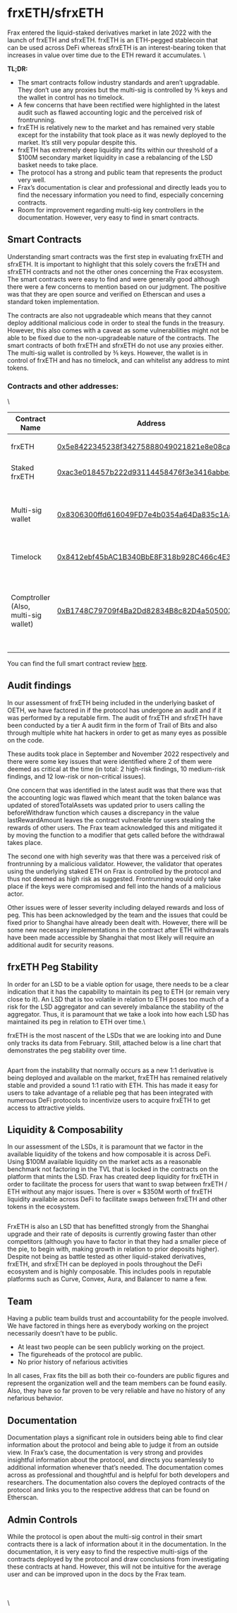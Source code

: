 # frxETH/sfrxETH

Frax entered the liquid-staked derivatives market in late 2022 with the launch of frxETH and sfrxETH. frxETH is an ETH-pegged stablecoin that can be used across DeFi whereas sfrxETH is an interest-bearing token that increases in value over time due to the ETH reward it accumulates. \


**TL;DR:**

* The smart contracts follow industry standards and aren’t upgradable. They don’t use any proxies but the multi-sig is controlled by ⅗ keys and the wallet in control has no timelock.&#x20;
* A few concerns that have been rectified were highlighted in the latest audit such as flawed accounting logic and the perceived risk of frontrunning.&#x20;
* frxETH is relatively new to the market and has remained very stable except for the instability that took place as it was newly deployed to the market. It’s still very popular despite this.&#x20;
* frxETH has extremely deep liquidity and fits within our threshold of a $100M secondary market liquidity in case a rebalancing of the LSD basket needs to take place.&#x20;
* The protocol has a strong and public team that represents the product very well.
* Frax’s documentation is clear and professional and directly leads you to find the necessary information you need to find, especially concerning contracts.
* Room for improvement regarding multi-sig key controllers in the documentation. However, very easy to find in smart contracts.&#x20;



## Smart Contracts

Understanding smart contracts was the first step in evaluating frxETH and sfrxETH. It is important to highlight that this solely covers the frxETH and sfrxETH contracts and not the other ones concerning the Frax ecosystem. The smart contracts were easy to find and were generally good although there were a few concerns to mention based on our judgment. The positive was that they are open source and verified on Etherscan and uses a standard token implementation.&#x20;

The contracts are also not upgradeable which means that they cannot deploy additional malicious code in order to steal the funds in the treasury. However, this also comes with a caveat as some vulnerabilities might not be able to be fixed due to the non-upgradeable nature of the contracts. The smart contracts of both frxETH and sfrxETH do not use any proxies either. The multi-sig wallet is controlled by ⅗ keys. However, the wallet is in control of frxETH and has no timelock, and can whitelist any address to mint tokens.&#x20;

### Contracts and other addresses:

\


| Contract Name                        | Address                                                                                                                                 | Comments                                                                     |
| ------------------------------------ | --------------------------------------------------------------------------------------------------------------------------------------- | ---------------------------------------------------------------------------- |
| frxETH                               | [0x5e8422345238f34275888049021821e8e08caa1f](https://etherscan.io/address/0x5e8422345238f34275888049021821e8e08caa1f)                   | <p><br></p>                                                                  |
| Staked frxETH                        | [0xac3e018457b222d93114458476f3e3416abbe38f](https://etherscan.io/address/0xac3e018457b222d93114458476f3e3416abbe38f)                   | <p><br></p>                                                                  |
| Multi-sig wallet                     | [0x8306300ffd616049FD7e4b0354a64Da835c1A81C](http://etherscan.io/address/0x8306300ffd616049FD7e4b0354a64Da835c1A81C)                    | <p>3/5 and owns frxETH</p><p><br></p>                                        |
| Timelock                             | [0x8412ebf45bAC1B340BbE8F318b928C466c4E39CA](https://etherscan.io/address/0x8412ebf45bAC1B340BbE8F318b928C466c4E39CA)                   | <p><br></p>                                                                  |
| Comptroller (Also, multi-sig wallet) | [0xB1748C79709f4Ba2Dd82834B8c82D4a505003f27](https://etherscan.io/address/0xB1748C79709f4Ba2Dd82834B8c82D4a505003f27#readProxyContract) | Controls timelock, shares two of the signers with the other multi-sig wallet |

You can find the full smart contract review [here](https://docs.google.com/document/d/1voXJs2PlLiSUGhOB4sF8i62l1d1AvN7gmJ8diQyXZy4/edit?usp=sharing).

## Audit findings

In our assessment of frxETH being included in the underlying basket of OETH, we have factored in if the protocol has undergone an audit and if it was performed by a reputable firm. The audit of frxETH and sfrxETH have been conducted by a tier A audit firm in the form of Trail of Bits and also through multiple white hat hackers in order to get as many eyes as possible on the code.&#x20;

These audits took place in September and November 2022 respectively and there were some key issues that were identified where 2 of them were deemed as critical at the time (in total: 2 high-risk findings, 10 medium-risk findings, and 12 low-risk or non-critical issues).&#x20;



One concern that was identified in the latest audit was that there was that the accounting logic was flawed which meant that the token balance was updated of storedTotalAssets was updated prior to users calling the beforeWithdraw function which causes a discrepancy in the value lastRewardAmount leaves the contract vulnerable for users stealing the rewards of other users. The Frax team acknowledged this and mitigated it by moving the function to a modifier that gets called before the withdrawal takes place.&#x20;



The second one with high severity was that there was a perceived risk of frontrunning by a malicious validator. However, the validator that operates using the underlying staked ETH on Frax is controlled by the protocol and thus not deemed as high risk as suggested. Frontrunning would only take place if the keys were compromised and fell into the hands of a malicious actor.&#x20;



Other issues were of lesser severity including delayed rewards and loss of peg. This has been acknowledged by the team and the issues that could be fixed prior to Shanghai have already been dealt with. However, there will be some new necessary implementations in the contract after ETH withdrawals have been made accessible by Shanghai that most likely will require an additional audit for security reasons.&#x20;

## frxETH Peg Stability

In order for an LSD to be a viable option for usage, there needs to be a clear indication that it has the capability to maintain its peg to ETH (or remain very close to it). An LSD that is too volatile in relation to ETH poses too much of a risk for the LSD aggregator and can severely imbalance the stability of the aggregator. Thus, it is paramount that we take a look into how each LSD has maintained its peg in relation to ETH over time.\


frxETH is the most nascent of the LSDs that we are looking into and Dune only tracks its data from February. Still, attached below is a line chart that demonstrates the peg stability over time.

<figure><img src="../../.gitbook/assets/Screen Shot 2023-04-24 at 20.02.47.png" alt=""><figcaption></figcaption></figure>

Apart from the instability that normally occurs as a new 1:1 derivative is being deployed and available on the market, frxETH has remained relatively stable and provided a sound 1:1 ratio with ETH. This has made it easy for users to take advantage of a reliable peg that has been integrated with numerous DeFi protocols to incentivize users to acquire frxETH to get access to attractive yields.&#x20;

## Liquidity & Composability

In our assessment of the LSDs, it is paramount that we factor in the available liquidity of the tokens and how composable it is across DeFi. Using $100M available liquidity on the market acts as a reasonable benchmark not factoring in the TVL that is locked in the contracts on the platform that mints the LSD. Frax has created deep liquidity for frxETH in order to facilitate the process for users that want to swap between frxETH / ETH without any major issues. There is over ≈ $350M worth of frxETH liquidity available across DeFi to facilitate swaps between frxETH and other tokens in the ecosystem.&#x20;

<figure><img src="../../.gitbook/assets/Screen Shot 2023-04-24 at 20.06.02.png" alt=""><figcaption></figcaption></figure>

FrxETH is also an LSD that has benefitted strongly from the Shanghai upgrade and their rate of deposits is currently growing faster than other competitors (although you have to factor in that they had a smaller piece of the pie, to begin with, making growth in relation to prior deposits higher). Despite not being as battle tested as other liquid-staked derivatives, frxETH, and sfrxETH can be deployed in pools throughout the DeFi ecosystem and is highly composable. This includes pools in reputable platforms such as Curve, Convex, Aura, and Balancer to name a few.&#x20;

## Team

Having a public team builds trust and accountability for the people involved. We have factored in things here as everybody working on the project necessarily doesn’t have to be public.

* At least two people can be seen publicly working on the project.&#x20;
* The figureheads of the protocol are public.
* No prior history of nefarious activities

In all cases, Frax fits the bill as both their co-founders are public figures and represent the organization well and the team members can be found easily. Also, they have so far proven to be very reliable and have no history of any nefarious behavior.

## Documentation

Documentation plays a significant role in outsiders being able to find clear information about the protocol and being able to judge it from an outside view. In Frax’s case, the documentation is very strong and provides insightful information about the protocol, and directs you seamlessly to additional information whenever that’s needed. The documentation comes across as professional and thoughtful and is helpful for both developers and researchers. The documentation also covers the deployed contracts of the protocol and links you to the respective address that can be found on Etherscan.&#x20;

## Admin Controls

While the protocol is open about the multi-sig control in their smart contracts there is a lack of information about it in the documentation. In the documentation, it is very easy to find the respective multi-sigs of the contracts deployed by the protocol and draw conclusions from investigating these contracts at hand. However, this will not be intuitive for the average user and can be improved upon in the docs by the Frax team.

\
\
\
